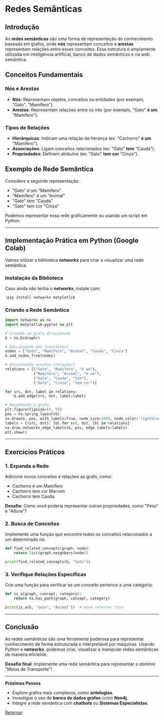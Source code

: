 # Redes Semânticas

## Introdução
As **redes semânticas** são uma forma de representação do conhecimento baseada em grafos, onde **nós** representam conceitos e **arestas** representam relações entre esses conceitos. Essa estrutura é amplamente utilizada em inteligência artificial, banco de dados semânticos e na web semântica.

## Conceitos Fundamentais
### Nós e Arestas
- **Nós**: Representam objetos, conceitos ou entidades (por exemplo, "Gato", "Mamífero").
- **Arestas**: Representam relações entre os nós (por exemplo, "Gato" **é um** "Mamífero").

### Tipos de Relações
- **Hierárquicas**: Indicam uma relação de herança (ex: "Cachorro" **é um** "Mamífero").
- **Associações**: Ligam conceitos relacionados (ex: "Gato" **tem** "Cauda").
- **Propriedades**: Definem atributos (ex: "Gato" **tem cor** "Cinza").

## Exemplo de Rede Semântica
Considere a seguinte representação:

- "Gato" é um "Mamífero"
- "Mamífero" é um "Animal"
- "Gato" tem "Cauda"
- "Gato" tem cor "Cinza"

Podemos representar essa rede graficamente ou usando um script em Python.

---
## Implementação Prática em Python (Google Colab)

Vamos utilizar a biblioteca **networkx** para criar e visualizar uma rede semântica.

### Instalação da Biblioteca
Caso ainda não tenha o **networkx**, instale com:
```python
!pip install networkx matplotlib
```

### Criando a Rede Semântica
```python
import networkx as nx
import matplotlib.pyplot as plt

# Criando um grafo direcionado
G = nx.DiGraph()

# Adicionando nós (conceitos)
nodes = ["Gato", "Mamífero", "Animal", "Cauda", "Cinza"]
G.add_nodes_from(nodes)

# Adicionando arestas (relações)
relations = [("Gato", "Mamífero", "é um"),
             ("Mamífero", "Animal", "é um"),
             ("Gato", "Cauda", "tem"),
             ("Gato", "Cinza", "tem cor")]

for src, dst, label in relations:
    G.add_edge(src, dst, label=label)

# Desenhando o grafo
plt.figure(figsize=(8, 5))
pos = nx.spring_layout(G)
nx.draw(G, pos, with_labels=True, node_size=3000, node_color='lightblue', edge_color='gray')
labels = {(src, dst): lbl for src, dst, lbl in relations}
nx.draw_networkx_edge_labels(G, pos, edge_labels=labels)
plt.show()
```

---
## Exercícios Práticos
### 1. Expanda a Rede
Adicione novos conceitos e relações ao grafo, como:
- Cachorro é um Mamífero
- Cachorro tem cor Marrom
- Cachorro tem Cauda

**Desafio**: Como você poderia representar outras propriedades, como "Peso" e "Altura"?

### 2. Busca de Conceitos
Implemente uma função que encontre todos os conceitos relacionados a um determinado nó.
```python
def find_related_concepts(graph, node):
    return list(graph.neighbors(node))

print(find_related_concepts(G, "Gato"))
```

### 3. Verifique Relações Específicas
Crie uma função para verificar se um conceito pertence a uma categoria:
```python
def is_a(graph, concept, category):
    return nx.has_path(graph, concept, category)

print(is_a(G, "Gato", "Animal"))  # Deve retornar True
```

---
## Conclusão
As redes semânticas são uma ferramenta poderosa para representar conhecimento de forma estruturada e interpretável por máquinas. Usando Python e **networkx**, podemos criar, visualizar e manipular redes semânticas de maneira eficiente.

**Desafio final**: Implemente uma rede semântica para representar o domínio "Meios de Transporte"!

---
**Próximos Passos**
- Explore grafos mais complexos, como **ontologias**.
- Investigue o uso de **banco de dados grafos** como **Neo4j**.
- Integre a rede semântica com **chatbots** ou **Sistemas Especialistas**.


[Retornar](./Topico3-ReprConhecimento.md)